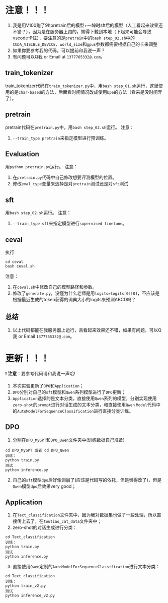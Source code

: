 # 注意！！！
1. 我是用V100跑了9hpretrain后的模型+一坤时sft后的模型（人工看起来效果还不错？），因为是在服务器上跑的，懒得下载到本地（下起来可能会导致vscode卡住），要注意的是`pretrain`中的`bash step_02.sh`中的`CUDA_VISIBLE_DEVICE`、`world_size`和`gpus`参数都需要根据自己的卡来调整
2. 如果你要参考我的代码，可以提前和我说一声？ 
3. 有问题可以Q我 or Email at `1377765332@.com`。

## train_tokenizer
train_tokenizer代码在`train_tokenizer.py`中，用`bash step_01.sh`运行，这里使用的是`char-based`的方法，后面看时间情况改成使用`bpe`的方法（看来是没时间弄了）。

## pretrain
pretrain代码在`pretrain.py`中，用`bash step_02.sh`运行。
注意：
1. `--train_type pretrain`来指定模型进行预训练。


## Evaluation
用`python pretrain.py`运行。
注意：
1. 在`pretrain.py`代码中自己修改想要评测模型的位置。
2. 修改`eval_type`变量来选择是对`pretrain`测试还是对`sft`测试

## sft
用`bash step_02.sh`运行。
注意：
1. `--train_type sft`来指定模型进行`supervised finetune`。

## ceval
执行
```
cd ceval
bash ceval.sh
```
注意：
1. 在`ceval.sh`中修改自己的模型路径和参数。
2. 修改了`generate.py`，没懂为什么老师是用`logits=logits[0][0]`，不应该是根据最近生成的token获得的词典大小的logits来预测ABCD吗？

## 总结
1. 以上代码都能在我服务器上运行，且看起来效果还不错，如果有问题，可以Q我 or Email `1377765332@.com`。

# 更新！！！
❗ **注意**：要参考代码请和我说一声哈!
1. 本次实验更新了`DPO`和`Application`；
2. `DPO`分别对自己的`sft`模型和`Qwen`系列模型进行了`DPO`更新；
3. `Application`选择的是文本分类，直接使用`Qwen`系列的模型，分别实现使用`zero-shot`的`prompt`进行对话生成的文本分类，和直接使用`Qwen` `Model`代码中的`AutoModelForSequenceClassification`进行直接分类训练。

## DPO
1. 分别在`DPO_MyGPT`和`DPO_Qwen`文件夹中(训练数据自己准备)
```
cd DPO_MyGPT 或者 cd DPO_Qwen
训练：
python train.py
测试
python inference.py
```
2. 自己的`sft`模型`dpo`后好像训崩了(应该是代码写的依托，但是懒得改了)，但是`Qwen`模型`dpo`后效果very good；

## Application
1. 在`Text_classification`文件夹中，因为我对数据集也做了一些处理，所以直接传上去了，在`toutiao_cat_data`文件夹中；
2. zero-shot的对话生成进行分类：
```
cd Text_classification
训练：
python train.py
测试
python inference.py
```
3. 直接使用`Qwen`定制的`AutoModelForSequenceClassification`进行文本分类：
```
cd Text_classification
训练：
python train_v2.py
测试
python inference_v2.py
```